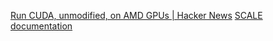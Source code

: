 
[Run CUDA, unmodified, on AMD GPUs | Hacker News](https://news.ycombinator.com/item?id=40970560)
[SCALE documentation](https://docs.scale-lang.com/)
